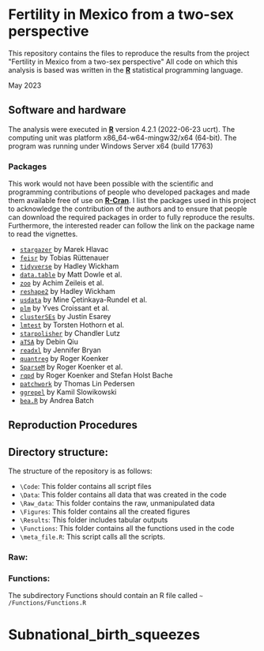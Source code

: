 # Fertility in Mexico from a two-sex perspective
This repository contains the files to reproduce the results from the project "Fertility in Mexico from a two-sex perspective" All code on which this analysis is based was written in the [**R**](https://www.r-project.org/) statistical programming language.

May 2023

## Software and hardware
The analysis were executed in [**R**](https://www.r-project.org/) version 4.2.1 (2022-06-23 ucrt). The computing unit was platform x86_64-w64-mingw32/x64 (64-bit).
The program was running under Windows Server x64 (build 17763)

### Packages
This work would not have been possible with the scientific and programming contributions of people who developed packages and made them available free of use on [**R-Cran**](https://cran.r-project.org/). I list the packages used in this project to acknowledge the contribution of the authors and to ensure that people can download the required packages in order to fully reproduce the results. Furthermore, the interested reader can follow the link on the package name to read the vignettes.

- [`stargazer`](https://cran.r-project.org/web/packages/stargazer/vignettes/stargazer.pdf) by Marek Hlavac
- [`feisr`](https://cran.r-project.org/web/packages/feisr/index.html) by Tobias Rüttenauer
- [`tidyverse`](https://cran.r-project.org/web/packages/tidyverse/index.html) by Hadley Wickham
- [`data.table`](https://cran.r-project.org/web/packages/data.table/index.html) by Matt Dowle et al.
- [`zoo`](https://cran.r-project.org/web/packages/zoo/index.html) by Achim Zeileis et al.
- [`reshape2`](https://cran.r-project.org/web/packages/reshape2/index.html) by Hadley Wickham
- [`usdata`](https://cran.rstudio.com/web/packages/usdata/index.html>) by Mine  Çetinkaya-Rundel et al.
- [`plm`](https://cran.r-project.org/web/packages/plm/plm.pdf) by Yves Croissant et al.
- [`clusterSEs`](https://cran.r-project.org/web/packages/clusterSEs/index.html) by Justin Esarey
- [`lmtest`](https://cran.r-project.org/web/packages/lmtest/index.html) by Torsten Hothorn et al.
- [`starpolisher`](https://github.com/ChandlerLutz/starpolishr) by Chandler Lutz
- [`aTSA`](https://cran.r-project.org/web/packages/aTSA/aTSA.pdf) by Debin Qiu
- [`readxl`](https://cran.r-project.org/web/packages/readxl/index.html) by Jennifer Bryan
- [`quantreg`](https://cran.r-project.org/web/packages/quantreg/index.html) by Roger Koenker
- [`SparseM`](https://cran.r-project.org/web/packages/SparseM/index.html) by Roger Koenker et al.
- [`rqpd`](https://r-forge.r-project.org/projects/rqpd/) by Roger Koenker and Stefan Holst Bache
- [`patchwork`](https://cran.r-project.org/web/packages/patchwork/index.html) by Thomas Lin Pedersen
- [`ggrepel`](https://cran.r-project.org/web/packages/ggrepel/vignettes/ggrepel.html) by Kamil Slowikowski
- [`bea.R`](https://cran.r-project.org/web/packages/bea.R/bea.R.pdf) by Andrea Batch

## Reproduction Procedures



## Directory structure:
The structure of the repository is as follows:

*   `\Code`: This folder contains all script files
*   `\Data`: This folder contains all data that was created in the code  
*   `\Raw_data`: This folder contains the raw, unmanipulated data
*   `\Figures`: This folder contains all the created figures
*   `\Results`: This folder includes tabular outputs
*   `\Functions`: This folder contains all the functions used in the code 
*   `\meta_file.R`: This script calls all the scripts. 


### Raw:
### Functions: 
The subdirectory Functions should contain an R file called `~ /Functions/Functions.R`
# Subnational_birth_squeezes

